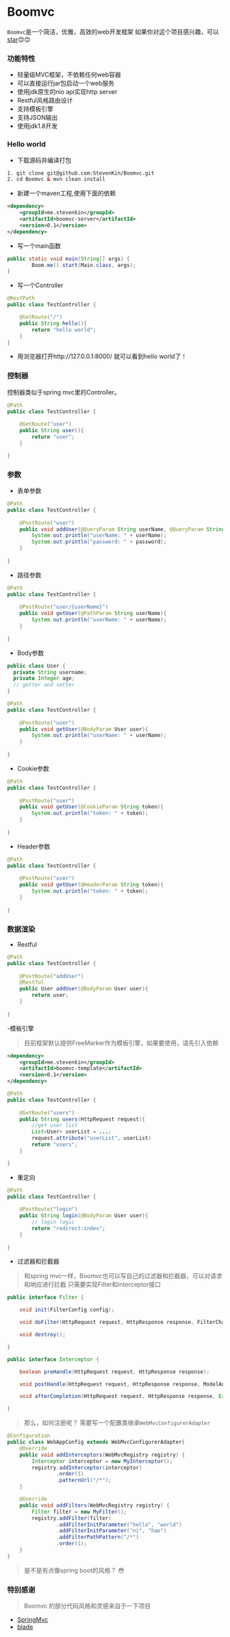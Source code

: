 Boomvc
===================================
`Boomvc`是一个简洁，优雅，高效的web开发框架
如果你对这个项目感兴趣，可以[star](https://github.com/StevenKin/Boomvc/stargazers):blush::blush:


### 功能特性
* 轻量级MVC框架，不依赖任何web容器
* 可以直接运行jar包启动一个web服务
* 使用jdk原生的nio api实现http server
* Restful风格路由设计
* 支持模板引擎
* 支持JSON输出
* 使用jdk1.8开发

### Hello world
- 下载源码并编译打包
```xml
1. git clone git@github.com:StevenKin/Boomvc.git
2. cd Boomvc & mvn clean install
```
- 新建一个maven工程,使用下面的依赖
```xml
<dependency>
    <groupId>me.stevenkin</groupId>
    <artifactId>boomvc-server</artifactId>
    <version>0.1</version>
</dependency>
```
- 写一个main函数
```java
public static void main(String[] args) {
        Boom.me().start(Main.class, args);
}
```
- 写一个Controller
```java
@RestPath
public class TestController {

    @GetRoute("/")
    public String hello(){
        return "hello world";
    }
}
```
- 用浏览器打开http://127.0.0.1:8000/ 就可以看到hello world了！

### 控制器
控制器类似于spring mvc里的Controller。
```java
@Path
public class TestController {
    
    @GetRoute("user")
    public String user(){
        return "user";
    }

}
```
### 参数
- 表单参数
```java
@Path
public class TestController {
    
    @PostRoute("user")
    public void addUser(@QueryParam String userName, @QueryParam String password){
        System.out.println("userName: " + userName);
        System.out.println("password: " + password);
    }
    
}
```
- 路径参数
```java
@Path
public class TestController {
    
    @PostRoute("user/{userName}")
    public void getUser(@PathParam String userName){
        System.out.println("userName: " + userName);
    }
    
}
```
- Body参数
```java
public class User {
  private String username;
  private Integer age;
  // getter and setter
}

@Path
public class TestController {
    
    @PostRoute("user")
    public void getUser(@BodyParam User user){
        System.out.println("userName: " + userName);
    }
    
}
```
- Cookie参数
```java
@Path
public class TestController {
    
    @PostRoute("user")
    public void getUser(@CookieParam String token){
        System.out.println("token: " + token);
    }
    
}
```
- Header参数
```java
@Path
public class TestController {
    
    @PostRoute("user")
    public void getUser(@HeaderParam String token){
        System.out.println("token: " + token);
    }
    
}
```
### 数据渲染
- Restful
```java
@Path
public class TestController {
    
    @PostRoute("addUser")
    @Restful
    public User addUser(@BodyParam User user){
        return user;
    }
    
}
```
-模板引擎
>目前框架默认提供FreeMarker作为模板引擎，如果要使用，请先引入依赖
```xml
<dependency>
    <groupId>me.stevenkin</groupId>
    <artifactId>boomvc-template</artifactId>
    <version>0.1</version>
</dependency>
```
```java
@Path
public class TestController {
    
    @GetRoute("users")
    public String users(HttpRequest request){
        //get user list
        List<User> userList = ...;
        request.attribute("userList", userList)
        return "users";
    }

}
```
- 重定向
```java
@Path
public class TestController {
    
    @PostRoute("login")
    public String login(@BodyParam User user){
        // login logic
        return "redirect:index";
    }
    
}
```
- 过滤器和拦截器
> 和spring mvc一样，Boomvc也可以写自己的过滤器和拦截器，可以对请求和响应进行拦截
>只需要实现Filter和interceptor接口
```java
public interface Filter {

    void init(FilterConfig config);

    void doFilter(HttpRequest request, HttpResponse response, FilterChain chain) throws Exception;

    void destroy();

}

public interface Interceptor {

    boolean preHandle(HttpRequest request, HttpResponse response);

    void postHandle(HttpRequest request, HttpResponse response, ModelAndView modelAndView);

    void afterCompletion(HttpRequest request, HttpResponse response, Exception e);

}
```
>那么，如何注册呢？
>需要写一个配置类继承`WebMvcConfigurerAdapter`
```java
@Configuration
public class WebAppConfig extends WebMvcConfigurerAdapter{
    @Override
    public void addInterceptors(WebMvcRegistry registry) {
        Interceptor interceptor = new MyInterceptor();
        registry.addInterceptor(interceptor)
                .order(1)
                .patternUrl("/*");
    }

    @Override
    public void addFilters(WebMvcRegistry registry) {
        Filter filter = new MyFilter();
        registry.addFilter(filter)
                .addFilterInitParameter("hello", "world")
                .addFilterInitParameter("ni", "hao")
                .addFilterPathPattern("/*")
                .order(1);
    }
}
```
>是不是有点像spring boot的风格？
:flushed:

### 特别感谢
>Boomvc 的部分代码风格和灵感来自于一下项目
- [SpringMvc](https://github.com/spring-projects/spring-framework)
- [blade](https://github.com/lets-blade/blade)